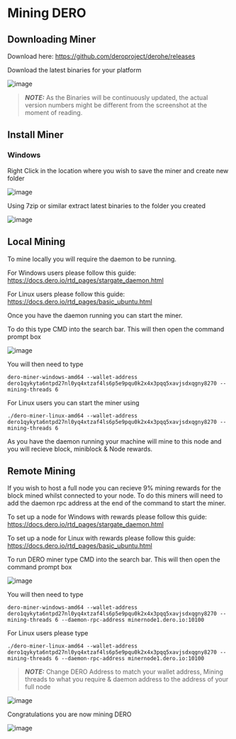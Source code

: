 Mining DERO
===========

Downloading Miner
-----------------

Download here: https://github.com/deroproject/derohe/releases

Download the latest binaries for your platform

![image](/assets/stargatemining/stargatebinaries.png)

> ***NOTE:*** As the Binaries will be continuously updated, the actual version numbers might be different from the screenshot at the moment of reading.

Install Miner
-------------

### Windows

Right Click in the location where you wish to save the miner and create new folder

![image](/assets/stargatemining/cli1.png)

Using 7zip or similar extract latest binaries to the folder you created

![image](/assets/stargatemining/cli2.png)

Local Mining
------------

To mine locally you will require the daemon to be running.

For Windows users please follow this guide: https://docs.dero.io/rtd_pages/stargate_daemon.html

For Linux users please follow this guide: https://docs.dero.io/rtd_pages/basic_ubuntu.html

Once you have the daemon running you can start the miner.

To do this type CMD into the search bar. This will then open the command prompt box

![image](/assets/stargatemining/cli3.png)

You will then need to type

```
dero-miner-windows-amd64 --wallet-address dero1qykyta6ntpd27nl0yq4xtzaf4ls6p5e9pqu0k2x4x3pqq5xavjsdxqgny8270 --mining-threads 6

```

For Linux users you can start the miner using

```
./dero-miner-linux-amd64 --wallet-address dero1qykyta6ntpd27nl0yq4xtzaf4ls6p5e9pqu0k2x4x3pqq5xavjsdxqgny8270 --mining-threads 6

```

As you have the daemon running your machine will mine to this node and you will recieve block, miniblock & Node rewards.

Remote Mining
-------------

If you wish to host a full node you can recieve 9% mining rewards for the block mined whilst connected to your node. To do this miners will need to add the daemon rpc address at the end of the command to start the miner.

To set up a node for Windows with rewards please follow this guide: https://docs.dero.io/rtd_pages/stargate_daemon.html

To set up a node for Linux with rewards please follow this guide: https://docs.dero.io/rtd_pages/basic_ubuntu.html

To run DERO miner type CMD into the search bar. This will then open the command prompt box

![image](/assets/stargatemining/cli3.png)

You will then need to type

```
dero-miner-windows-amd64 --wallet-address dero1qykyta6ntpd27nl0yq4xtzaf4ls6p5e9pqu0k2x4x3pqq5xavjsdxqgny8270 --mining-threads 6 --daemon-rpc-address minernode1.dero.io:10100

```

For Linux users please type

```
./dero-miner-linux-amd64 --wallet-address dero1qykyta6ntpd27nl0yq4xtzaf4ls6p5e9pqu0k2x4x3pqq5xavjsdxqgny8270 --mining-threads 6 --daemon-rpc-address minernode1.dero.io:10100

```

> ***NOTE:*** Change DERO Address to match your wallet address, Mining threads to what you require & daemon address to the address of your full node

![image](/assets/stargatemining/miner1.png)

Congratulations you are now mining DERO

![image](/assets/stargatemining/miner2.png)